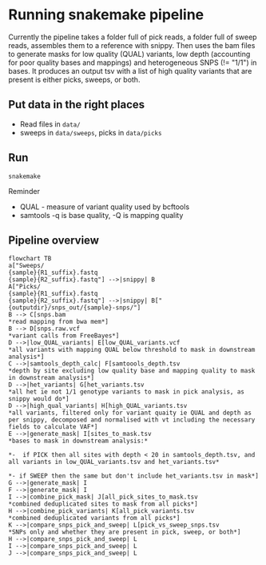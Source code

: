 # Running snakemake pipeline

Currently the pipeline takes a folder full of pick reads, a folder full of sweep
reads, assembles them to a reference with snippy. Then uses the bam files to
generate masks for low quality (QUAL) variants, low depth (accounting for poor
quality bases  and mappings) and heterogeneous SNPS (!= "1/1") in bases. It
produces an output tsv with a list of high quality variants that are present is
either picks, sweeps, or both.

## Put data in the right places

* Read files in `data/`
* sweeps in `data/sweeps`, picks in `data/picks`

## Run 

`snakemake`  

Reminder

* QUAL - measure of variant quality used by bcftools
* samtools -q is base quality, -Q is mapping quality

## Pipeline overview
```mermaid
flowchart TB
a["Sweeps/ 
{sample}{R1_suffix}.fastq
{sample}{R2_suffix}.fastq"] -->|snippy| B
A["Picks/ 
{sample}{R1_suffix}.fastq
{sample}{R2_suffix}.fastq"] -->|snippy| B["{outputdir}/snps_out/{sample}-snps/"]
B --> C[snps.bam
*read mapping from bwa mem*]
B --> D[snps.raw.vcf
*variant calls from FreeBayes*]
D -->|low_QUAL_variants| E[low_QUAL_variants.vcf
*all variants with mapping QUAL below threshold to mask in downstream analysis*]
C -->|samtools_depth_calc| F[samtoools_depth.tsv
*depth by site excluding low quality base and mapping quality to mask in downstream analysis*]
D -->|het_variants| G[het_variants.tsv 
*all het ie not 1/1 genotype variants to mask in pick analysis, as snippy would do*]
D -->|high_qual_variants| H[high_QUAL_variants.tsv
*all variants, filtered only for variant quaity ie QUAL and depth as per snippy, decomposed and normalised with vt including the necessary fields to calculate VAF*]
E -->|generate_mask| I[sites_to_mask.tsv
*bases to mask in downstream analysis:*

*-  if PICK then all sites with depth < 20 in samtools_depth.tsv, and all variants in low_QUAL_variants.tsv and het_variants.tsv*

*- if SWEEP then the same but don't include het_variants.tsv in mask*]
G -->|generate_mask| I
F -->|generate_mask| I
I -->|combine_pick_mask| J[all_pick_sites_to_mask.tsv
*combined deduplicated sites to mask from all picks*]
H -->|combine_pick_variants| K[all_pick_variants.tsv
*combined deduplicated variants from all picks*]
K -->|compare_snps_pick_and_sweep| L[pick_vs_sweep_snps.tsv
*SNPs only and whether they are present in pick, sweep, or both*]
H -->|compare_snps_pick_and_sweep| L
I -->|compare_snps_pick_and_sweep| L
J -->|compare_snps_pick_and_sweep| L

```



